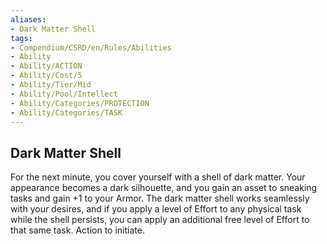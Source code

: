 ```yaml
---
aliases:
- Dark Matter Shell
tags:
- Compendium/CSRD/en/Rules/Abilities
- Ability
- Ability/ACTION
- Ability/Cost/5
- Ability/Tier/Mid
- Ability/Pool/Intellect
- Ability/Categories/PROTECTION
- Ability/Categories/TASK
---
```


  
## Dark Matter Shell  
For the next minute, you cover yourself with a shell of dark matter. Your appearance becomes a dark silhouette, and you gain an asset to sneaking tasks and gain +1 to your Armor. The dark matter shell works seamlessly with your desires, and if you apply a level of Effort to any physical task while the shell persists, you can apply an additional free level of Effort to that same task. Action to initiate. 
